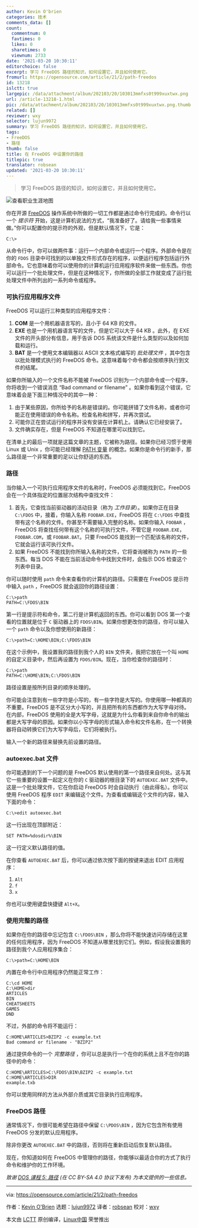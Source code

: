 ```yaml
---
author: Kevin O'brien
categories: 技术
comments_data: []
count:
  commentnum: 0
  favtimes: 0
  likes: 0
  sharetimes: 0
  viewnum: 2733
date: '2021-03-20 10:30:11'
editorchoice: false
excerpt: 学习 FreeDOS 路径的知识，如何设置它，并且如何使用它。
fromurl: https://opensource.com/article/21/2/path-freedos
id: 13218
islctt: true
largepic: /data/attachment/album/202103/20/103013mmfxs0t999xuxtwx.png
url: /article-13218-1.html
pic: /data/attachment/album/202103/20/103013mmfxs0t999xuxtwx.png.thumb.jpg
related: []
reviewer: wxy
selector: lujun9972
summary: 学习 FreeDOS 路径的知识，如何设置它，并且如何使用它。
tags:
- FreeDOS
- 路径
thumb: false
title: 在 FreeDOS 中设置你的路径
titlepic: true
translator: robsean
updated: '2021-03-20 10:30:11'
---
```



> 
> 学习 FreeDOS 路径的知识，如何设置它，并且如何使用它。
> 
> 
> 


![查看职业生涯地图](/data/attachment/album/202103/20/103013mmfxs0t999xuxtwx.png "Looking at a map for career journey")


你在开源 [FreeDOS](https://www.freedos.org/) 操作系统中所做的一切工作都是通过命令行完成的。命令行以一个 *提示符* 开始，这是计算机说法的方式，“我准备好了。请给我一些事情来做。”你可以配置你的提示符的外观，但是默认情况下，它是：



```
C:\>

```

从命令行中，你可以做两件事：运行一个内部命令或运行一个程序。外部命令是在你的 `FDOS` 目录中可找到的以单独文件形式存在的程序，以便运行程序包括运行外部命令。它也意味着你可以使用你的计算机运行应用程序软件来做一些东西。你也可以运行一个批处理文件，但是在这种情况下，你所做的全部工作就变成了运行批处理文件中所列出的一系列命令或程序。


### 可执行应用程序文件


FreeDOS 可以运行三种类型的应用程序文件：


1. **COM** 是一个用机器语言写的，且小于 64 KB 的文件。
2. **EXE** 也是一个用机器语言写的文件，但是它可以大于 64 KB 。此外，在 EXE 文件的开头部分有信息，用于告诉 DOS 系统该文件是什么类型的以及如何加载和运行。
3. **BAT** 是一个使用文本编辑器以 ASCII 文本格式编写的 *批处理文件* ，其中包含以批处理模式执行的 FreeDOS 命令。这意味着每个命令都会按顺序执行到文件的结尾。


如果你所输入的一个文件名称不能被 FreeDOS 识别为一个内部命令或一个程序，你将收到一个错误消息 “Bad command or filename” 。如果你看到这个错误，它意味着会是下面三种情况中的其中一种：


1. 由于某些原因，你所给予的名称是错误的。你可能拼错了文件名称，或者你可能正在使用错误的命令名称。检查名称和拼写，并再次尝试。
2. 可能你正在尝试运行的程序并没有安装在计算机上。请确认它已经安装了。
3. 文件确实存在，但是 FreeDOS 不知道在哪里可以找到它。


在清单上的最后一项就是这篇文章的主题，它被称为路径。如果你已经习惯于使用 Linux 或 Unix ，你可能已经理解 [PATH 变量](https://opensource.com/article/17/6/set-path-linux) 的概念。如果你是命令行的新手，那么路径是一个非常重要的足以让你舒适的东西。


### 路径


当你输入一个可执行应用程序文件的名称时，FreeDOS 必须能找到它。FreeDOS 会在一个具体指定的位置层次结构中查找文件：


1. 首先，它查找当前驱动器的活动目录（称为 *工作目录*）。如果你正在目录 `C:\FDOS` 中，接着，你输入名称 `FOOBAR.EXE`，FreeDOS 将在 `C:\FDOS` 中查找带有这个名称的文件。你甚至不需要输入完整的名称。如果你输入 `FOOBAR` ，FreeDOS 将查找任何带有这个名称的可执行文件，不管它是 `FOOBAR.EXE`，`FOOBAR.COM`，或 `FOOBAR.BAT`。只要 FreeDOS 能找到一个匹配该名称的文件，它就会运行该可执行文件。
2. 如果 FreeDOS 不能找到你所输入名称的文件，它将查询被称为 `PATH` 的一些东西。每当 DOS 不能在当前活动命令中找到文件时，会指示 DOS 检查这个列表中目录。


你可以随时使用 `path` 命令来查看你的计算机的路径。只需要在 FreeDOS 提示符中输入 `path` ，FreeDOS 就会返回你的路径设置：



```
C:\>path
PATH=C:\FDOS\BIN

```

第一行是提示符和命令，第二行是计算机返回的东西。你可以看到 DOS 第一个查看的位置就是位于 `C` 驱动器上的 `FDOS\BIN`。如果你想更改你的路径，你可以输入一个 `path` 命令以及你想使用的新路径：



```
C:\>path=C:\HOME\BIN;C:\FDOS\BIN

```

在这个示例中，我设置我的路径到我个人的 `BIN` 文件夹，我把它放在一个叫 `HOME` 的自定义目录中，然后再设置为 `FDOS/BIN`。现在，当你检查你的路径时：



```
C:\>path
PATH=C:\HOME\BIN;C:\FDOS\BIN

```

路径设置是按所列目录的顺序处理的。


你可能会注意到有一些字符是小写的，有一些字符是大写的。你使用哪一种都真的不重要。FreeDOS 是不区分大小写的，并且把所有的东西都作为大写字母对待。在内部，FreeDOS 使用的全是大写字母，这就是为什么你看到来自你命令的输出都是大写字母的原因。如果你以小写字母的形式输入命令和文件名称，在一个转换器将自动转换它们为大写字母后，它们将被执行。


输入一个新的路径来替换先前设置的路径。


### autoexec.bat 文件


你可能遇到的下一个问题的是 FreeDOS 默认使用的第一个路径来自何处。这与其它一些重要的设置一起定义在你的 `C` 驱动器的根目录下的 `AUTOEXEC.BAT` 文件中。这是一个批处理文件，它在你启动 FreeDOS 时会自动执行（由此得名）。你可以使用 FreeDOS 程序 `EDIT` 来编辑这个文件。为查看或编辑这个文件的内容，输入下面的命令：



```
C:\>edit autoexec.bat

```

这一行出现在顶部附近：



```
SET PATH=%dosdir%\BIN

```

这一行定义默认路径的值。


在你查看 `AUTOEXEC.BAT` 后，你可以通过依次按下面的按键来退出 EDIT 应用程序：


1. `Alt`
2. `f`
3. `x`


你也可以使用键盘快捷键 `Alt+X`。


### 使用完整的路径


如果你在你的路径中忘记包含 `C:\FDOS\BIN` ，那么你将不能快速访问存储在这里的任何应用程序，因为 FreeDOS 不知道从哪里找到它们。例如，假设我设置我的路径到我个人应用程序集合：



```
C:\>path=C:\HOME\BIN

```

内置在命令行中应用程序仍然能正常工作：



```
C:\cd HOME
C:\HOME>dir
ARTICLES
BIN
CHEATSHEETS
GAMES
DND

```

不过，外部的命令将不能运行：



```
C:HOME\ARTICLES>BZIP2 -c example.txt
Bad command or filename - "BZIP2"

```

通过提供命令的一个 *完整路径* ，你可以总是执行一个在你的系统上且不在你的路径中的命令：



```
C:HOME\ARTICLES>C:\FDOS\BIN\BZIP2 -c example.txt
C:HOME\ARTICLES>DIR
example.txb

```

你可以使用同样的方法从外部介质或其它目录执行应用程序。


### FreeDOS 路径


通常情况下，你很可能希望在路径中保留 `C:\PDOS\BIN` ，因为它包含所有使用 FreeDOS 分发的默认应用程序。


除非你更改 `AUTOEXEC.BAT` 中的路径，否则将在重新启动后恢复默认路径。


现在，你知道如何在 FreeDOS 中管理你的路径，你能够以最适合你的方式了执行命令和维护你的工作环境。


*致谢 [DOS 课程 5: 路径](https://www.ahuka.com/dos-lessons-for-self-study-purposes/dos-lesson-5-the-path/) (在 CC BY-SA 4.0 协议下发布) 为本文提供的一些信息。*




---


via: <https://opensource.com/article/21/2/path-freedos>


作者：[Kevin O'Brien](https://opensource.com/users/ahuka) 选题：[lujun9972](https://github.com/lujun9972) 译者：[robsean](https://github.com/robsean) 校对：[wxy](https://github.com/wxy)


本文由 [LCTT](https://github.com/LCTT/TranslateProject) 原创编译，[Linux中国](https://linux.cn/) 荣誉推出
